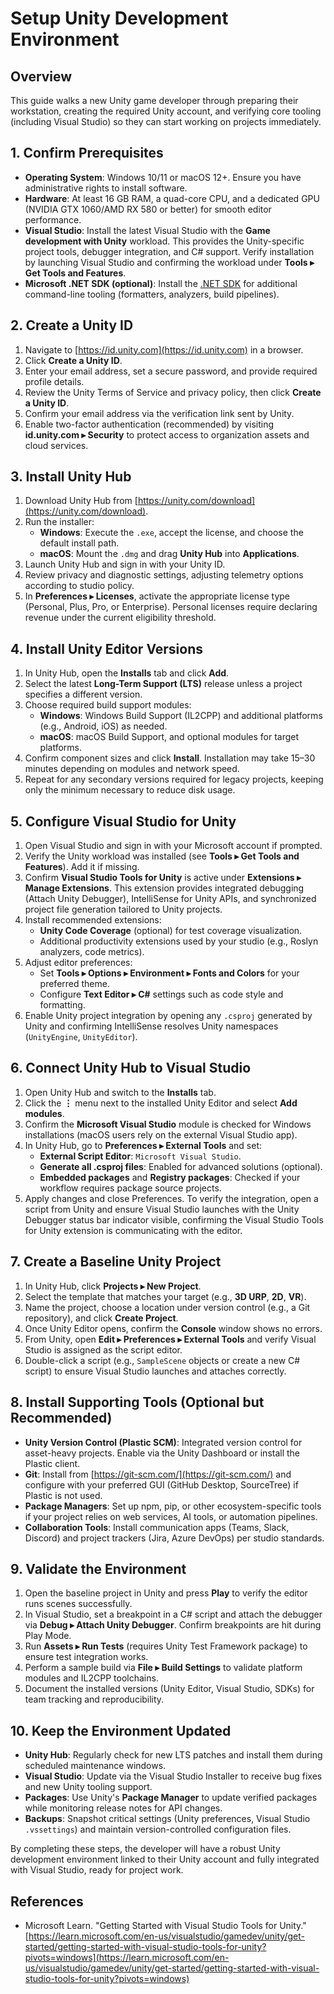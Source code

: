 # Setup Unity Development Environment

## Overview
This guide walks a new Unity game developer through preparing their workstation, creating the required Unity account, and verifying core tooling (including Visual Studio) so they can start working on projects immediately.

## 1. Confirm Prerequisites
- **Operating System**: Windows 10/11 or macOS 12+. Ensure you have administrative rights to install software.
- **Hardware**: At least 16 GB RAM, a quad-core CPU, and a dedicated GPU (NVIDIA GTX 1060/AMD RX 580 or better) for smooth editor performance.
- **Visual Studio**: Install the latest Visual Studio with the **Game development with Unity** workload. This provides the Unity-specific project tools, debugger integration, and C# support. Verify installation by launching Visual Studio and confirming the workload under **Tools ▸ Get Tools and Features**.
- **Microsoft .NET SDK (optional)**: Install the [.NET SDK](https://dotnet.microsoft.com/download) for additional command-line tooling (formatters, analyzers, build pipelines).

## 2. Create a Unity ID
1. Navigate to [https://id.unity.com](https://id.unity.com) in a browser.
2. Click **Create a Unity ID**.
3. Enter your email address, set a secure password, and provide required profile details.
4. Review the Unity Terms of Service and privacy policy, then click **Create a Unity ID**.
5. Confirm your email address via the verification link sent by Unity.
6. Enable two-factor authentication (recommended) by visiting **id.unity.com ▸ Security** to protect access to organization assets and cloud services.

## 3. Install Unity Hub
1. Download Unity Hub from [https://unity.com/download](https://unity.com/download).
2. Run the installer:
   - **Windows**: Execute the `.exe`, accept the license, and choose the default install path.
   - **macOS**: Mount the `.dmg` and drag **Unity Hub** into **Applications**.
3. Launch Unity Hub and sign in with your Unity ID.
4. Review privacy and diagnostic settings, adjusting telemetry options according to studio policy.
5. In **Preferences ▸ Licenses**, activate the appropriate license type (Personal, Plus, Pro, or Enterprise). Personal licenses require declaring revenue under the current eligibility threshold.

## 4. Install Unity Editor Versions
1. In Unity Hub, open the **Installs** tab and click **Add**.
2. Select the latest **Long-Term Support (LTS)** release unless a project specifies a different version.
3. Choose required build support modules:
   - **Windows**: Windows Build Support (IL2CPP) and additional platforms (e.g., Android, iOS) as needed.
   - **macOS**: macOS Build Support, and optional modules for target platforms.
4. Confirm component sizes and click **Install**. Installation may take 15–30 minutes depending on modules and network speed.
5. Repeat for any secondary versions required for legacy projects, keeping only the minimum necessary to reduce disk usage.

## 5. Configure Visual Studio for Unity
1. Open Visual Studio and sign in with your Microsoft account if prompted.
2. Verify the Unity workload was installed (see **Tools ▸ Get Tools and Features**). Add it if missing.
3. Confirm **Visual Studio Tools for Unity** is active under **Extensions ▸ Manage Extensions**. This extension provides integrated debugging (Attach Unity Debugger), IntelliSense for Unity APIs, and synchronized project file generation tailored to Unity projects.
4. Install recommended extensions:
   - **Unity Code Coverage** (optional) for test coverage visualization.
   - Additional productivity extensions used by your studio (e.g., Roslyn analyzers, code metrics).
5. Adjust editor preferences:
   - Set **Tools ▸ Options ▸ Environment ▸ Fonts and Colors** for your preferred theme.
   - Configure **Text Editor ▸ C#** settings such as code style and formatting.
6. Enable Unity project integration by opening any `.csproj` generated by Unity and confirming IntelliSense resolves Unity namespaces (`UnityEngine`, `UnityEditor`).

## 6. Connect Unity Hub to Visual Studio
1. Open Unity Hub and switch to the **Installs** tab.
2. Click the **⋮** menu next to the installed Unity Editor and select **Add modules**.
3. Confirm the **Microsoft Visual Studio** module is checked for Windows installations (macOS users rely on the external Visual Studio app).
4. In Unity Hub, go to **Preferences ▸ External Tools** and set:
   - **External Script Editor**: `Microsoft Visual Studio`.
   - **Generate all .csproj files**: Enabled for advanced solutions (optional).
   - **Embedded packages** and **Registry packages**: Checked if your workflow requires package source projects.
5. Apply changes and close Preferences. To verify the integration, open a script from Unity and ensure Visual Studio launches with the Unity Debugger status bar indicator visible, confirming the Visual Studio Tools for Unity extension is communicating with the editor.

## 7. Create a Baseline Unity Project
1. In Unity Hub, click **Projects ▸ New Project**.
2. Select the template that matches your target (e.g., **3D URP**, **2D**, **VR**).
3. Name the project, choose a location under version control (e.g., a Git repository), and click **Create Project**.
4. Once Unity Editor opens, confirm the **Console** window shows no errors.
5. From Unity, open **Edit ▸ Preferences ▸ External Tools** and verify Visual Studio is assigned as the script editor.
6. Double-click a script (e.g., `SampleScene` objects or create a new C# script) to ensure Visual Studio launches and attaches correctly.

## 8. Install Supporting Tools (Optional but Recommended)
- **Unity Version Control (Plastic SCM)**: Integrated version control for asset-heavy projects. Enable via the Unity Dashboard or install the Plastic client.
- **Git**: Install from [https://git-scm.com/](https://git-scm.com/) and configure with your preferred GUI (GitHub Desktop, SourceTree) if Plastic is not used.
- **Package Managers**: Set up npm, pip, or other ecosystem-specific tools if your project relies on web services, AI tools, or automation pipelines.
- **Collaboration Tools**: Install communication apps (Teams, Slack, Discord) and project trackers (Jira, Azure DevOps) per studio standards.

## 9. Validate the Environment
1. Open the baseline project in Unity and press **Play** to verify the editor runs scenes successfully.
2. In Visual Studio, set a breakpoint in a C# script and attach the debugger via **Debug ▸ Attach Unity Debugger**. Confirm breakpoints are hit during Play Mode.
3. Run **Assets ▸ Run Tests** (requires Unity Test Framework package) to ensure test integration works.
4. Perform a sample build via **File ▸ Build Settings** to validate platform modules and IL2CPP toolchains.
5. Document the installed versions (Unity Editor, Visual Studio, SDKs) for team tracking and reproducibility.

## 10. Keep the Environment Updated
- **Unity Hub**: Regularly check for new LTS patches and install them during scheduled maintenance windows.
- **Visual Studio**: Update via the Visual Studio Installer to receive bug fixes and new Unity tooling support.
- **Packages**: Use Unity's **Package Manager** to update verified packages while monitoring release notes for API changes.
- **Backups**: Snapshot critical settings (Unity preferences, Visual Studio `.vssettings`) and maintain version-controlled configuration files.

By completing these steps, the developer will have a robust Unity development environment linked to their Unity account and fully integrated with Visual Studio, ready for project work.

## References
- Microsoft Learn. "Getting Started with Visual Studio Tools for Unity." [https://learn.microsoft.com/en-us/visualstudio/gamedev/unity/get-started/getting-started-with-visual-studio-tools-for-unity?pivots=windows](https://learn.microsoft.com/en-us/visualstudio/gamedev/unity/get-started/getting-started-with-visual-studio-tools-for-unity?pivots=windows)
